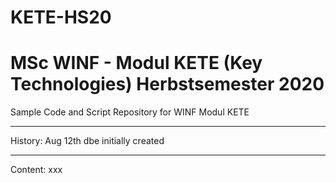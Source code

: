 # KETE-HS20
MSc WINF - Modul KETE (Key Technologies)
Herbstsemester 2020
===========================================================
Sample Code and Script Repository for WINF Modul KETE 

-----------------------------------------------------------
History:
Aug 12th  dbe  initially created

-----------------------------------------------------------
Content:
xxx
